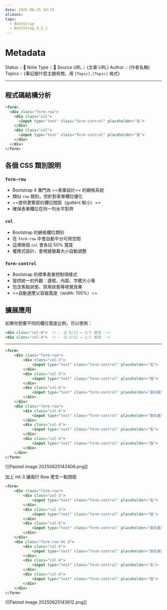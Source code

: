 ```yaml
---
date: 2025-06-25 14:13
aliases: 
tags:
  - BootStrap
  - BootStrap_4_3_1
---
```

# Metadata
Status :: 🌱
Note Type :: 📰
Source URL :: {文章 URL}
Author :: {作者名稱}
Topics :: {筆記跟什麼主題有關，用 `[Topic],[Topic]` 格式}

---

## 程式碼結構分析

```html
<form>
  <div class="form-row">
    <div class="col">
      <input type="text" class="form-control" placeholder="名">
    </div>
    <div class="col">
      <input type="text" class="form-control" placeholder="姓">
    </div>
  </div>
</form>
```

## 各個 CSS 類別說明

### `form-row`

- Bootstrap 4 專門為 ==表單設計== 的網格系統
- 類似 `row` 類別，但針對表單欄位優化
- ==提供更緊密的欄位間距（gutters 較小）==
- 確保表單欄位在同一列水平對齊

### `col`

- Bootstrap 的網格欄位類別
- 在 `form-row` 中會自動平分可用空間
- 這裡兩個 `col` 會各佔 50% 寬度
- 響應式設計，會根據螢幕大小自動調整

### `form-control`

- Bootstrap 的標準表單控制項樣式
- 提供統一的外觀：邊框、內距、字體大小等
- 包含焦點狀態、禁用狀態等視覺效果
- ==自動適應父容器寬度（width: 100%）==

## 擴展應用

如果你想要不同的欄位寬度比例，可以使用：

```html
<div class="col-8">  <!-- 佔 8/12 = 2/3 寬度 -->
<div class="col-4">  <!-- 佔 4/12 = 1/3 寬度 -->
```

---

```html
<form>
	<div class="form-row">
		<div class="col-3">
			<input type="text" class="form-control" placeholder="名">
		</div>
		<div class="col-3">
			<input type="text" class="form-control" placeholder="姓">
		</div>
		<div class="col-6">
			<input type="text" class="form-control" placeholder="座右銘">
		</div>
	</div>
	<div class="form-row">
		<div class="col-4">
			<input type="text" class="form-control" placeholder="座右銘">
		</div>
		<div class="col-4">
			<input type="text" class="form-control" placeholder="名">
		</div>
		<div class="col-4">
			<input type="text" class="form-control" placeholder="姓">
		</div>		
	</div>
</form>
```

![[Pasted image 20250625143406.png]]

加上 mt-3 讓兩行 Row 產生一點間距

```html
<form>
	<div class="form-row">
		<div class="col-3">
			<input type="text" class="form-control" placeholder="名">
		</div>
		<div class="col-3">
			<input type="text" class="form-control" placeholder="姓">
		</div>
		<div class="col-6">
			<input type="text" class="form-control" placeholder="座右銘">
		</div>
	</div>
	<div class="form-row mt-3">
		<div class="col-4">
			<input type="text" class="form-control" placeholder="座右銘">
		</div>
		<div class="col-4">
			<input type="text" class="form-control" placeholder="名">
		</div>
		<div class="col-4">
			<input type="text" class="form-control" placeholder="姓">
		</div>		
	</div>
</form>
```

![[Pasted image 20250625143612.png]]